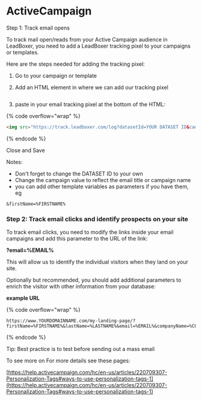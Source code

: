 # ActiveCampaign

Step 1: Track email opens

To track mail open/reads from your Active Campaign audience in LeadBoxer, you need to add a LeadBoxer tracking pixel to your campaigns or templates.&#x20;

Here are the steps needed for adding the tracking pixel:

1. Go to your campaign or template
2.  Add an HTML element in where we can add our tracking pixel

    <figure><img src="https://d33v4339jhl8k0.cloudfront.net/docs/assets/565e1cb7c697915b26a5c214/images/61deaad91adf855680c78f5b/file-3uixi9QVzq.png" alt=""><figcaption></figcaption></figure>
3. paste in your email tracking pixel at the bottom of the HTML:

{% code overflow="wrap" %}
```html
<img src="https://track.leadboxer.com/log?datasetId=YOUR DATASET ID&campaign=my-campaign&email=%EMAIL%">
```
{% endcode %}

Close and Save

Notes:

* Don't forget to change the DATASET ID to your own
* Change the campaign value to reflect the email title or campaign name&#x20;
* you can add other template variables as parameters if you have them, eg&#x20;

```
&firstName=%FIRSTNAME%
```

### Step 2: Track email clicks and identify prospects on your site

To track email clicks, you need to modify the links inside your email campaigns and add this parameter to the URL of the link:

**?email=%EMAIL%**

This will allow us to identify the individual visitors when they land on your site.

Optionally but recommended, you should add additional parameters to enrich the visitor with other information from your database:

**example URL**

{% code overflow="wrap" %}
```url
https://www.YOURDOMAINNAME.com/my-landing-page/?firstName=%FIRSTNAME%&lastName=%LASTNAME%&email=%EMAIL%&companyName=%COMPANYNAME%
```
{% endcode %}

Tip: Best practice is to test before sending out a mass email



To see more on For more details see these pages:

[https://help.activecampaign.com/hc/en-us/articles/220709307-Personalization-Tags#ways-to-use-personalization-tags-1](https://help.activecampaign.com/hc/en-us/articles/220709307-Personalization-Tags#ways-to-use-personalization-tags-1)
